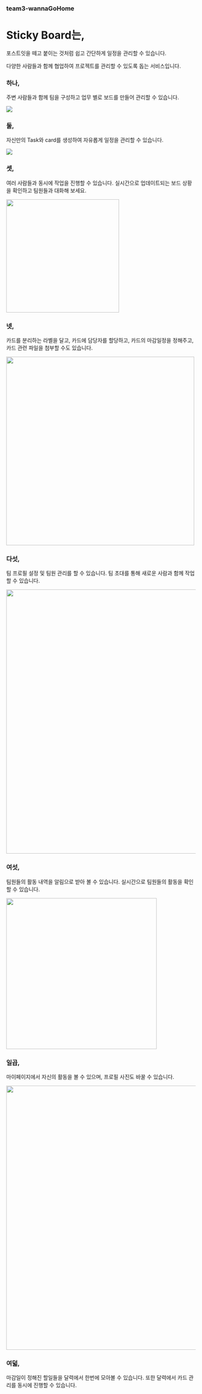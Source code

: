 ### team3-wannaGoHome

# Sticky Board는,


포스트잇을 떼고 붙이는 것처럼 쉽고 간단하게 일정을 관리할 수 있습니다.

다양한 사람들과 함께 협업하여 프로젝트를 관리할 수 있도록 돕는 서비스입니다.

### 하나,
주변 사람들과 함께 팀을 구성하고 업무 별로 보드를 만들어 관리할 수 있습니다.

<img src = "https://user-images.githubusercontent.com/19780879/44855664-90483500-aca6-11e8-9b37-ad4b762a6e91.png" >

<br>

### 둘, 
자신만의 Task와 card를 생성하여 자유롭게 일정을 관리할 수 있습니다. 

<img src = "https://user-images.githubusercontent.com/19780879/44855666-90e0cb80-aca6-11e8-9bb5-6a5dae2d1247.png" >

<br>

### 셋,
여러 사람들과 동시에 작업을 진행할 수 있습니다. 실시간으로 업데이트되는 보드 상황을 확인하고 팀원들과 대화해 보세요.

<img src="https://user-images.githubusercontent.com/19780879/44855667-90e0cb80-aca6-11e8-902d-a3e8c67d94aa.png" width = 300px >

<br>

### 넷,
카드를 분리하는 라벨을 달고, 카드에 담당자를 할당하고, 카드의 마감일정을 정해주고, 카드 관련 파일을 첨부할 수도 있습니다.

<img src= "https://user-images.githubusercontent.com/19780879/44855668-90e0cb80-aca6-11e8-8aad-b77bf5bab68a.png" width = 500px>

<br>

### 다섯,
팀 프로필 설정 및 팀원 관리를 할 수 있습니다. 팀 초대를 통해 새로운 사람과 함께 작업할 수 있습니다.

<img src="https://user-images.githubusercontent.com/19780879/44855669-90e0cb80-aca6-11e8-909a-b5786a4ea0ed.png" width = 700px>

<br>

### 여섯,
팀원들의 활동 내역을 알림으로 받아 볼 수 있습니다. 실시간으로 팀원들의 활동을 확인 할 수 있습니다.

<img src= "https://user-images.githubusercontent.com/19780879/44855671-91796200-aca6-11e8-8d45-8410d90e1e2f.png" width= 400px>

<br>

### 일곱,
마이페이지에서 자신의 활동을 볼 수 있으며, 프로필 사진도 바꿀 수 있습니다.

<img src= "https://user-images.githubusercontent.com/19780879/44855672-91796200-aca6-11e8-94be-e4fecf739257.png" width = 700px>

<br>

### 여덟,
마감일이 정해진 할일들을 달력에서 한번에 모아볼 수 있습니다. 또한 달력에서 카드 관리를 동시에 진행할 수 있습니다.

